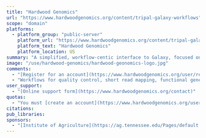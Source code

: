 ```yaml
---
title: "Hardwood Genomics"
url: "https://www.hardwoodgenomics.org/content/tripal-galaxy-workflows"
scope: "domain"
platforms:
  - platform_group: "public-server"
    platform_url: "https://www.hardwoodgenomics.org/content/tripal-galaxy-workflows"
    platform_text: "Hardwood Genomics"
    platform_location: US
summary: "A simplified, workflow-centic interface to Galaxy, focused on genomics data from hardwood trees."
image: "/use/hardwood-genomics/hardwood-geonomics-logo.jpg"
comments:
  - "[Register for an account](https://www.hardwoodgenomics.org/user/register)"
  - "Workflows for quality control, short read mapping, functional gene annotation, RNA-Seq differential gene expression and variant analysis."
user_support:
  - "[Online support form](https://www.hardwoodgenomics.org/contact)"
quotas:
  - "You must [create an account](https://www.hardwoodgenomics.org/user/register) to use this service"
citations:
pub_libraries:
sponsors:
  - "[Institute of Agriculture](https://ag.tennessee.edu/Pages/default.aspx), University of Tennessee."
---
```

